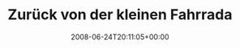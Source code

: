 ---
retweeted: false
source: <a href="http://twitter.com" rel="nofollow">Twitter Web Client</a>
entities:
  hashtags:
  - text: dusche
    indices:
    - '40'
    - '47'
  symbols: []
  user_mentions: []
  urls: []
display_text_range:
- '0'
- '47'
favorite_count: '0'
id_str: '842719127'
truncated: false
retweet_count: '0'
id: '842719127'
created_at: Tue Jun 24 20:11:05 +0000 2008
favorited: false
full_text: 'Zurück von der kleinen Fahrradausfahrt. #dusche'
lang: de
tags:
- dusche
- pesos:twitter
date: '2008-06-24T20:11:05+00:00'
src: https://twitter.com/bascht/status/842719127
original_url: https://twitter.com/bascht/status/842719127
type: twitter_tweet
text: 'Zurück von der kleinen Fahrradausfahrt. #dusche'
title: Zurück von der kleinen Fahrrada

---